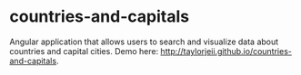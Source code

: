 # countries-and-capitals
Angular application that allows users to search and visualize data about countries and capital cities.
Demo here: http://taylorjeii.github.io/countries-and-capitals.
